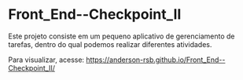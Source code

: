 # Front_End--Checkpoint_II
 Este projeto consiste em um pequeno aplicativo de gerenciamento de tarefas, dentro do qual podemos realizar diferentes atividades.
 
 Para visualizar, acesse: https://anderson-rsb.github.io/Front_End--Checkpoint_II/
